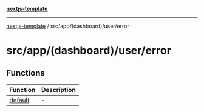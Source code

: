[**nextjs-template**](README.md)

---

[nextjs-template](README.md) / src/app/(dashboard)/user/error

# src/app/(dashboard)/user/error

## Functions

| Function                                                        | Description |
| --------------------------------------------------------------- | ----------- |
| [default](<src.app.(dashboard).user.error.Function.default.md>) | -           |
